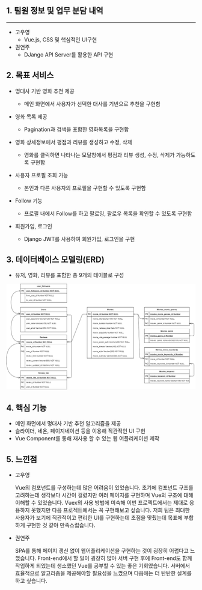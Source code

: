 ## 1. 팀원 정보 및 업무 분담 내역

---

- 고우영
  - Vue.js, CSS 및 핵심적인 UI구현
- 권연주
  - DJango API Server를 활용한 API 구현

### 

## 2. 목표 서비스

- 명대사 기반 영화 추천 제공
  - 메인 화면에서 사용자가 선택한 대사를 기반으로 추천을 구현함

- 영화 목록 제공
  - Pagination과 검색을 포함한 영화목록을 구현함

- 영화 상세정보에서 평점과 리뷰를 생성하고 수정, 삭제
  - 영화를 클릭하면 나타나는 모달창에서 평점과 리뷰 생성, 수정, 삭제가 가능하도록 구현함

- 사용자 프로필 조회 가능
  - 본인과 다른 사용자의 프로필을 구현할 수 있도록 구현함
- Follow 기능
  - 프로필 내에서 Follow를 하고 팔로잉, 팔로우 목록을 확인할 수 있도록 구현함

- 회원가입, 로그인
  - Django JWT를 사용하여 회원가입, 로그인을 구현



## 3. 데이터베이스 모델링(ERD)

- 유저, 영화, 리뷰를 포함한 총 9개의 테이블로 구성

![erd-Page-1.drawio](README.assets/erd-Page-1.drawio.png)



## 4. 핵심 기능

- 메인 화면에서 명대사 기반 추천 알고리즘을 제공
- 슬라이더, 네온, 페이지네이션 등을 이용해 직관적인 UI 구현
- Vue Component를 통해 재사용 할 수 있는 웹 어플리케이션 제작



## 5. 느낀점

- 고우영

  Vue의 컴포넌트를 구성하는데 많은 어려움이 있었습니다. 초기에 컴포넌트 구조를 고려하는데 생각보다 시간이 걸렸지만 여러 페이지를 구현하며 Vue의 구조에 대해 이해할 수 있었습니다. Vuex의 사용 방법에 미숙해 이번 프로젝트에서는 제대로 응용하지 못했지만 다음 프로젝트에서는 꼭 구현해보고 싶습니다. 저희 팀은 최대한 사용자가 보기에 직관적이고 편리한 UI를 구현하는데 초점을 맞췄는데 목표에 부합하게 구현한 것 같아 만족스럽습니다.

- 권연주

  SPA를 통해  페이지 갱신 없이 웹어플리케이션을 구현하는 것이 굉장히 어렵다고 느꼈습니다. Front-end에서 할 일이 굉장히 많아 서버 구현 후에 Front-end도 함께 작업하게 되었는데  생소했던 Vue를 공부할 수 있는 좋은 기회였습니다. 서버에서 효율적으로 알고리즘을 제공해야할 필요성을 느꼈으며 다음에는 더 탄탄한 설계를 하고 싶습니다.